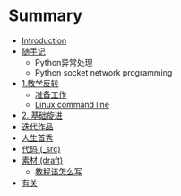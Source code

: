 # Summary

* [Introduction](README.md)
* [随手记](sui_shou_ji.md)
   * Python异常处理
   * Python socket network programming
* [1.教学反转](0MOOC/README.md)
   * [准备工作](0MOOC/zhun_bei_gong_zuo.md)
   * [Linux  command line](0MOOC/linux_command_line.md)
* [2. 基础旋进](1sTry/README.md)
* [迭代作品](2nDev/README.md)
* [人生首秀](3rDemo/README.md)
* [代码 (_src)](_src/README.md)
* [素材 (draft)](draft/README.md)
   * [教程该怎么写](draft/how2tutorial.md)
* [有关](ABOUT.md)

